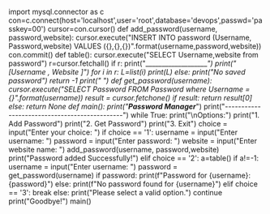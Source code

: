 import mysql.connector as c
con=c.connect(host='localhost',user='root',database='devops',passwd='passkey=00')
cursor=con.cursor()
def add_password(username, password,website):
    cursor.execute("INSERT INTO password (Username, Password,website) VALUES ({},{},{})".format(username,password,website))
    con.commit()
def table():
    cursor.execute("SELECT Username,website from password")
    r=cursor.fetchall()
    if r:
        print("____________________")
        print("[Username , Website ]")
        for i in r:
            L=list(i)
            print(L)
    else:
        print("No saved password")
        return -1
    print("      ")
def get_password(username):
    cursor.execute("SELECT Password FROM Password where Username = {}".format(username))
    result = cursor.fetchone()
    if result:
        return result[0]
    else:
        return None
def main():
    print("_______Password Manager________")
    print("----------------------------------------------")
    while True:
        print("\nOptions:")
        print("1. Add Password")
        print("2. Get Password")
        print("3. Exit")
        choice = input("Enter your choice: ")
        if choice == '1':
            username = input("Enter username: ")
            password = input("Enter password: ")
            website = input("Enter website name: ")
            add_password(username, password,website)
            print("Password added Successfully!")
        elif choice == '2':
            a=table()
             if a!=-1:
                 username = input("Enter username: ")
                 password = get_password(username)
                 if password:
                     print(f"Password for {username}: {password}")
                 else:
                     print(f"No password found for {username}")
        elif choice == '3':
            break
        else:
            print("Please select a valid option.")
            continue
    print("Goodbye!")
main()

